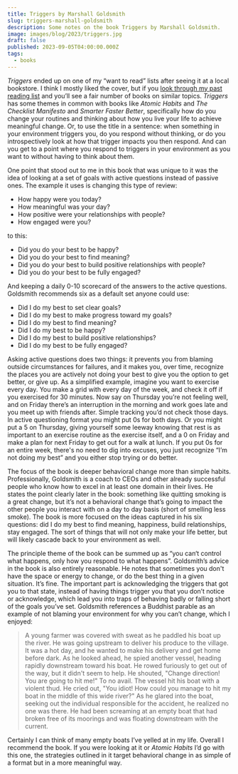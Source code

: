 ```yaml
---
title: Triggers by Marshall Goldsmith
slug: triggers-marshall-goldsmith
description: Some notes on the book Triggers by Marshall Goldsmith.
image: images/blog/2023/triggers.jpg
draft: false
published: 2023-09-05T04:00:00.000Z
tags:
  - books
---
```


*Triggers* ended up on one of my “want to read” lists after seeing it at a local bookstore. I think I mostly liked the cover, but if you [look through my past reading list](https://www.builtwith.coffee/books) and you’ll see a fair number of books on similar topics. *Triggers* has some themes in common with books like *Atomic Habits* and *The Checklist Manifesto* and *Smarter Faster Better*, specifically how do you change your routines and thinking about how you live your life to achieve meaningful change. Or, to use the title in a sentence: when something in your environment triggers you, do you respond without thinking, or do you introspectively look at how that trigger impacts you then respond. And can you get to a point where you respond to triggers in your environment as you want to without having to think about them.

One point that stood out to me in this book that was unique to it was the idea of looking at a set of goals with active questions instead of passive ones. The example it uses is changing this type of review:

* How happy were you today?
* How meaningful was your day?
* How positive were your relationships with people?
* How engaged were you?

to this:

* Did you do your best to be happy?
* Did you do your best to find meaning?
* Did you do your best to build positive relationships with people?
* Did you do your best to be fully engaged?

And keeping a daily 0-10 scorecard of the answers to the active questions. Goldsmith recommends six as a default set anyone could use:

* Did I do my best to set clear goals?
* Did I do my best to make progress toward my goals?
* Did I do my best to find meaning?
* Did I do my best to be happy?
* Did I do my best to build positive relationships?
* Did I do my best to be fully engaged?

Asking active questions does two things: it prevents you from blaming outside circumstances for failures, and it makes you, over time, recognize the places you are actively not doing your best to give you the option to get better, or give up. As a simplified example, imagine you want to exercise every day. You make a grid with every day of the week, and check it off if you exercised for 30 minutes. Now say on Thursday you’re not feeling well, and on Friday there’s an interruption in the morning and work goes late and you meet up with friends after. Simple tracking you’d not check those days. In active questioning format you might put 0s for both days. Or you might put a 5 on Thursday, giving yourself some leeway knowing that rest is as important to an exercise routine as the exercise itself, and a 0 on Friday and make a plan for next Friday to get out for a walk at lunch. If you put 0s for an entire week, there's no need to dig into excuses, you just recognize “I’m not doing my best” and you either stop trying or do better.

The focus of the book is deeper behavioral change more than simple habits. Professionally, Goldsmith is a coach to CEOs and other already successful people who know how to excel in at least one domain in their lives. He states the point clearly later in the book: something like quitting smoking is a great change, but it’s not a behavioral change that’s going to impact the other people you interact with on a day to day basis (short of smelling less smoke). The book is more focused on the ideas captured in his six questions: did I do my best to find meaning, happiness, build relationships, stay engaged. The sort of things that will not only make your life better, but will likely cascade back to your environment as well.

The principle theme of the book can be summed up as “you can‘t control what happens, only how you respond to what happens”.  Goldsmith’s advice in the book is also entirely reasonable. He notes that sometimes you don't have the space or energy to change, or do the best thing in a given situation. It’s fine. The important part is acknowledging the triggers that got you to that state, instead of having things trigger you that you don’t notice or acknowledge, which lead you into traps of behaving badly or falling short of the goals you’ve set. Goldsmith references a Buddhist parable as an example of not blaming your environment for why you can’t change, which I enjoyed:

> A young farmer was covered with sweat as he paddled his boat up the river. He was going upstream to deliver his produce to the village. It was a hot day, and he wanted to make his delivery and get home before dark. As he looked ahead, he spied another vessel, heading rapidly downstream toward his boat. He rowed furiously to get out of the way, but it didn't seem to help.
> He shouted, "Change direction! You are going to hit me!" To no avail. The vessel hit his boat with a violent thud. He cried out, "You idiot! How could you manage to hit my boat in the middle of this wide river?" As he glared into the boat, seeking out the individual responsible for the accident, he realized no one was there. He had been screaming at an empty boat that had broken free of its moorings and was floating downstream with the current.

Certainly I can think of many empty boats I’ve yelled at in my life. Overall I recommend the book. If you were looking at it or *Atomic Habits* I’d go with this one, the strategies outlined in it target behavioral change in as simple of a format but in a more meaningful way.
